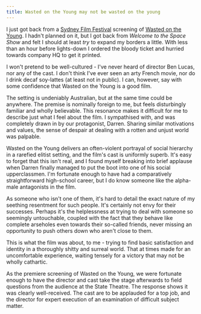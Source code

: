 ```yaml
---
title: Wasted on the Young may not be wasted on the young
---
```


I just got back from a [Sydney Film Festival](http://sff.org.au/) screening of [Wasted on the Young](http://tix.sff.org.au/session2.asp?sn=Wasted+on+the+Young). I hadn't planned on it, but I got back from *Welcome to the Space Show* and felt I should at least *try* to expand my borders a little. With less than an hour before lights-down I ordered the bloody ticket and hurried towards company HQ to get it printed.

I won't pretend to be well-cultured - I've never heard of director Ben Lucas, nor any of the cast. I don't think I've ever seen an arty French movie, nor do I drink decaf soy-lattes (at least not in public). I can, however, say with some confidence that Wasted on the Young is a good film.

The setting is undeniably Australian, but at the same time could be anywhere. The premise is nominally foreign to me, but feels disturbingly familiar and wholly believable. This resonance makes it difficult for me to describe just what I feel about the film. I sympathised with, and was completely drawn in by our protagonist, Darren. Sharing similar motivations and values, the sense of despair at dealing with a rotten and unjust world was palpable.

Wasted on the Young delivers an often-violent portrayal of social hierarchy in a rarefied elitist setting, and the film's cast is uniformly superb. It's easy to forget that this isn't real, and I found myself breaking into brief applause when Darren finally managed to put the boot into one of his social upperclassmen. I'm fortunate enough to have had a comparatively straightforward high-school career, but I do know someone like the alpha-male antagonists in the film.

As someone who isn't one of them, it's hard to detail the exact nature of my seething resentment for such people. It's certainly not envy for their successes. Perhaps it's the helplessness at trying to deal with someone so seemingly untouchable, coupled with the fact that they behave like complete arseholes even towards their so-called friends, never missing an opportunity to push others down who aren't close to them.

This is what the film was about, to me - trying to find basic satisfaction and identity in a thoroughly shitty and surreal world. That at times made for an uncomfortable experience, waiting tensely for a victory that may not be wholly cathartic.

As the premiere screening of Wasted on the Young, we were fortunate enough to have the director and cast take the stage afterwards to field questions from the audience at the State Theatre. The response shows it was clearly well-received. The cast are to be applauded for a top job, and the director for expert execution of an examination of difficult subject matter.

